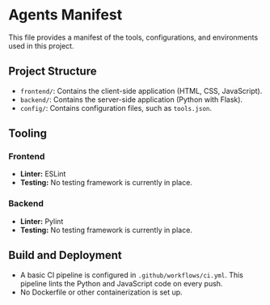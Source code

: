 # Agents Manifest

This file provides a manifest of the tools, configurations, and environments used in this project.

## Project Structure

- `frontend/`: Contains the client-side application (HTML, CSS, JavaScript).
- `backend/`: Contains the server-side application (Python with Flask).
- `config/`: Contains configuration files, such as `tools.json`.

## Tooling

### Frontend

- **Linter:** ESLint
- **Testing:** No testing framework is currently in place.

### Backend

- **Linter:** Pylint
- **Testing:** No testing framework is currently in place.

## Build and Deployment

- A basic CI pipeline is configured in `.github/workflows/ci.yml`. This pipeline lints the Python and JavaScript code on every push.
- No Dockerfile or other containerization is set up.
